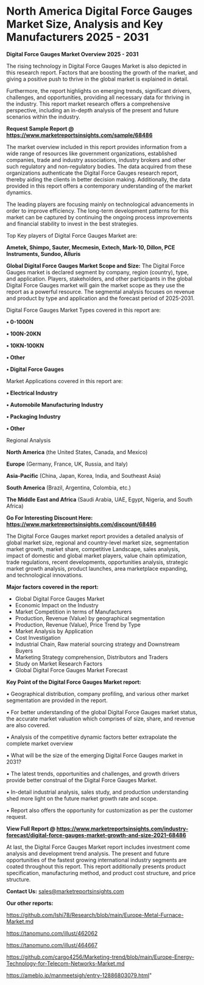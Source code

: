 # North America Digital Force Gauges Market Size, Analysis and Key Manufacturers 2025 - 2031

<Strong> Digital Force Gauges Market Overview 2025 - 2031</strong>

The rising technology in Digital Force Gauges Market is also depicted in this research report. Factors that are boosting the growth of the market, and giving a positive push to thrive in the global market is explained in detail.

Furthermore, the report highlights on emerging trends, significant drivers, challenges, and opportunities, providing all necessary data for thriving in the industry. This report market research offers a comprehensive perspective, including an in-depth analysis of the present and future scenarios within the industry.

<strong>Request Sample Report @ <a href=https://www.marketreportsinsights.com/sample/68486>https://www.marketreportsinsights.com/sample/68486</a></strong>

The market overview included in this report provides information from a wide range of resources like government organizations, established companies, trade and industry associations, industry brokers and other such regulatory and non-regulatory bodies. The data acquired from these organizations authenticate the Digital Force Gauges research report, thereby aiding the clients in better decision making. Additionally, the data provided in this report offers a contemporary understanding of the market dynamics.

The leading players are focusing mainly on technological advancements in order to improve efficiency. The long-term development patterns for this market can be captured by continuing the ongoing process improvements and financial stability to invest in the best strategies.

Top Key players of Digital Force Gauges Market are:

<strong>Ametek, Shimpo, Sauter, Mecmesin, Extech, Mark-10, Dillon, PCE Instruments, Sundoo, Alluris</strong>

<strong><b>Global Digital Force Gauges Market Scope and Size:</b></strong>
The Digital Force Gauges market is declared segment by company, region (country), type, and application. Players, stakeholders, and other participants in the global Digital Force Gauges market will gain the market scope as they use the report as a powerful resource. The segmental analysis focuses on revenue and product by type and application and the forecast period of 2025-2031.

Digital Force Gauges Market Types covered in this report are:

<strong>• 0-1000N

• 100N-20KN

• 10KN-100KN

• Other

• Digital Force Gauges</strong>

Market Applications covered in this report are:

<strong>• Electrical Industry

• Automobile Manufacturing Industry

• Packaging Industry

• Other</strong> 

Regional Analysis

<strong>North America</strong> (the United States, Canada, and Mexico)

<strong>Europe</strong> (Germany, France, UK, Russia, and Italy)

<strong>Asia-Pacific</strong> (China, Japan, Korea, India, and Southeast Asia)

<strong>South America</strong> (Brazil, Argentina, Colombia, etc.)

<strong>The Middle East and Africa</strong> (Saudi Arabia, UAE, Egypt, Nigeria, and South Africa)

<strong>Go For Interesting Discount Here: <a href=https://www.marketreportsinsights.com/discount/68486>https://www.marketreportsinsights.com/discount/68486</a></strong>

The Digital Force Gauges market report provides a detailed analysis of global market size, regional and country-level market size, segmentation market growth, market share, competitive Landscape, sales analysis, impact of domestic and global market players, value chain optimization, trade regulations, recent developments, opportunities analysis, strategic market growth analysis, product launches, area marketplace expanding, and technological innovations.

<strong><b>Major factors covered in the report:</b></strong>
<ul>
  <li>Global Digital Force Gauges Market </li>
  <li>Economic Impact on the Industry</li>
  <li>Market Competition in terms of Manufacturers</li>
  <li>Production, Revenue (Value) by geographical segmentation</li>
  <li>Production, Revenue (Value), Price Trend by Type</li>
  <li>Market Analysis by Application</li>
  <li>Cost Investigation</li>
  <li>Industrial Chain, Raw material sourcing strategy and Downstream Buyers</li>
  <li>Marketing Strategy comprehension, Distributors and Traders</li>
  <li>Study on Market Research Factors</li>
  <li>Global Digital Force Gauges Market Forecast</li>
</ul>

<strong><b>Key Point of the Digital Force Gauges Market report:</b></strong>

• Geographical distribution, company profiling, and various other market segmentation are provided in the report.

• For better understanding of the global Digital Force Gauges market status, the accurate market valuation which comprises of size, share, and revenue are also covered.

• Analysis of the competitive dynamic factors better extrapolate the complete market overview

• What will be the size of the emerging Digital Force Gauges market in 2031?

• The latest trends, opportunities and challenges, and growth drivers provide better construal of the Digital Force Gauges Market.

• In-detail industrial analysis, sales study, and production understanding shed more light on the future market growth rate and scope.

• Report also offers the opportunity for customization as per the customer request.

<strong><b>View Full Report @ <a href=https://www.marketreportsinsights.com/industry-forecast/digital-force-gauges-market-growth-and-size-2021-68486>https://www.marketreportsinsights.com/industry-forecast/digital-force-gauges-market-growth-and-size-2021-68486</a></b></strong>


At last, the Digital Force Gauges Market report includes investment come analysis and development trend analysis. The present and future opportunities of the fastest growing international industry segments are coated throughout this report. This report additionally presents product specification, manufacturing method, and product cost structure, and price structure.

<strong>Contact Us:</strong>
sales@marketreportsinsights.com

<strong>Our other reports:</strong>

<a href=https://github.com/Ishi78/Research/blob/main/Europe-Metal-Furnace-Market.md>https://github.com/Ishi78/Research/blob/main/Europe-Metal-Furnace-Market.md</a>

<a href=https://tanomuno.com/illust/462062>https://tanomuno.com/illust/462062</a>

<a href=https://tanomuno.com/illust/464667>https://tanomuno.com/illust/464667</a>

<a href=https://github.com/cargo4256/Marketing-trend/blob/main/Europe-Energy-Technology-for-Telecom-Networks-Market.md>https://github.com/cargo4256/Marketing-trend/blob/main/Europe-Energy-Technology-for-Telecom-Networks-Market.md</a>

<a href=https://ameblo.jp/manmeetsigh/entry-12886803079.html>https://ameblo.jp/manmeetsigh/entry-12886803079.html</a>"
